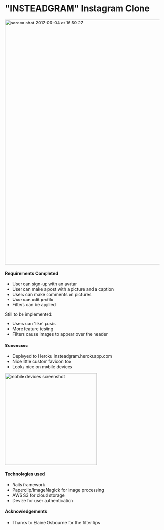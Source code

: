 "INSTEADGRAM" Instagram Clone
=============================

<img width="801" alt="screen shot 2017-06-04 at 16 50 27" src="https://cloud.githubusercontent.com/assets/24992029/26763163/0aaa5fa0-4946-11e7-89e3-703eaa13ff2e.png">


#### Requirements Completed

* User can sign-up with an avatar
* User can make a post with a picture and a caption
* Users can make comments on pictures
* User can edit profile
* Filters can be applied

Still to be implemented:
* Users can 'like' posts
* More feature testing
* Filters cause images to appear over the header

#### Successes

* Deployed to Heroku insteadgram.herokuapp.com
* Nice little custom favicon too
* Looks nice on mobile devices
<img width="300" alt="mobile devices screenshot" src="https://cloud.githubusercontent.com/assets/24992029/26763306/b5baaee8-4948-11e7-96b6-3aa5ced65404.PNG">

#### Technologies used

* Rails framework
* Paperclip/ImageMagick for image processing
* AWS S3 for cloud storage
* Devise for user authentication

#### Acknowledgements

* Thanks to Elaine Osbourne for the filter tips
